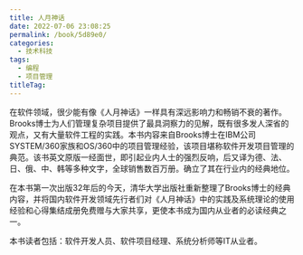 ```yaml
---
title: 人月神话
date: 2022-07-06 23:08:25
permalink: /book/5d89e0/
categories:
  - 技术科技
tags:
  - 编程
  - 项目管理
titleTag: 
---
```


在软件领域，很少能有像《人月神话》一样具有深远影响力和畅销不衰的著作。Brooks博士为人们管理复杂项目提供了最具洞察力的见解，既有很多发人深省的观点，又有大量软件工程的实践。本书内容来自Brooks博士在IBM公司SYSTEM/360家族和OS/360中的项目管理经验，该项目堪称软件开发项目管理的典范。该书英文原版一经面世，即引起业内人士的强烈反响，后又译为德、法、日、俄、中、韩等多种文字，全球销售数百万册。确立了其在行业内的经典地位。

在本书第一次出版32年后的今天，清华大学出版社重新整理了Brooks博士的经典内容，并将国内软件开发领域先行者们对《人月神话》中的实践及系统理论的使用经验和心得集结成册免费赠与大家共享，更使本书成为国内从业者的必读经典之一。

本书读者包括：软件开发人员、软件项目经理、系统分析师等IT从业者。

<!-- more -->

<BookShelf
album="https://cdn.staticaly.com/gh/jonsam-ng/image-hosting@master/oxygen-space/image.5k8gu0cqxhg0.webp"
:pages="218"
link="https://www.aliyundrive.com/s/t5RZ6EaqNeY"
douban="https://book.douban.com/subject/2230248/"
author="[美] 弗雷德里克·布鲁克斯"
publisher="清华大学出版社"
intro="本书内容来自Brooks博士在IBM公司SYSTEM/360家族和OS/360中的项目管理经验，该项目堪称软件开发项目管理的典范。"
lang="中文"
/>
